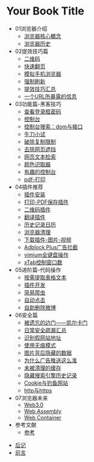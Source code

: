 # Your Book Title

- 01浏览器介绍
  * [浏览器核心概念](01浏览器介绍/浏览器核心概念.md)
  * [浏览器历史](01浏览器介绍/浏览器历史.md)
- 02提效技巧篇
  * [二维码](02提效技巧篇/二维码.md)
  * [快速翻页](02提效技巧篇/快速翻页.md)
  * [模拟手机浏览器](02提效技巧篇/模拟手机浏览器.md)
  * [强制刷新](02提效技巧篇/强制刷新.md)
  * [提效技巧汇总](02提效技巧篇/提效技巧汇总.md)
  * [一个URL所暴露的信息](02提效技巧篇/一个URL所暴露的信息.md)
- 03功能篇-黑客技巧
  * [查看登录框密码](03功能篇-黑客技巧/查看登录框密码.md)
  * [控制台](03功能篇-黑客技巧/控制台.md)
  * [控制台搜索：dom与接口](03功能篇-黑客技巧/控制台搜索：dom与接口.md)
  * [牛刀小试](03功能篇-黑客技巧/牛刀小试.md)
  * [破除复制限制](03功能篇-黑客技巧/破除复制限制.md)
  * [去除网页遮挡](03功能篇-黑客技巧/去除网页遮挡.md)
  * [网页文本检索](03功能篇-黑客技巧/网页文本检索.md)
  * [颜色识取器](03功能篇-黑客技巧/颜色识取器.md)
  * [有趣的控制台](03功能篇-黑客技巧/有趣的控制台.md)
  * [pdf-打印](03功能篇-黑客技巧/pdf-打印.md)
- 04插件推荐
  * [插件安装](04插件推荐/插件安装.md)
  * [打印-PDF保存插件](04插件推荐/打印-PDF保存插件.md)
  * [二维码插件](04插件推荐/二维码插件.md)
  * [翻译插件](04插件推荐/翻译插件.md)
  * [历史记录日历](04插件推荐/历史记录日历.md)
  * [浏览器清理](04插件推荐/浏览器清理.md)
  * [下载插件-图片-视频](04插件推荐/下载插件-图片-视频.md)
  * [Adblock Plus广告拦截](04插件推荐/Adblock%20Plus广告拦截.md)
  * [vimium全键盘操作](04插件推荐/vimium全键盘操作.md)
  * [xTab控制窗口数](04插件推荐/xTab控制窗口数.md)
- 05进阶篇-代码操作
  * [按需提取表格文本](05进阶篇-代码操作/按需提取表格文本.md)
  * [插件开发](05进阶篇-代码操作/插件开发.md)
  * [简易爬虫](05进阶篇-代码操作/简易爬虫.md)
  * [自动点击](05进阶篇-代码操作/自动点击.md)
  * [自助删除微博](05进阶篇-代码操作/自助删除微博.md)
- 06安全篇
  * [被遗忘的边门——凯尔卡门](06安全篇/被遗忘的边门——凯尔卡门.md)
  * [日常安全疏漏汇总](06安全篇/日常安全疏漏汇总.md)
  * [识别假网站地址](06安全篇/识别假网站地址.md)
  * [使用无痕模式](06安全篇/使用无痕模式.md)
  * [图片背后隐藏的数据](06安全篇/图片背后隐藏的数据.md)
  * [为什么广告推送这么准](06安全篇/为什么广告推送这么准.md)
  * [未被清理的缓存](06安全篇/未被清理的缓存.md)
  * [隐藏搜索引擎历史记录](06安全篇/隐藏搜索引擎历史记录.md)
  * [Cookie与钓鱼网站](06安全篇/Cookie与钓鱼网站.md)
  * [http与https](06安全篇/http与https.md)
- 07浏览器未来
  * [Web3.0](07浏览器未来/Web3.0.md)
  * [Web Assembly](07浏览器未来/WebAssembly.md)
  * [Web Container](07浏览器未来/WebContainer.md)
- 参考文献
  * [参考](参考文献/参考.md)
* [后记](后记.md)
* [前言](前言.md)
